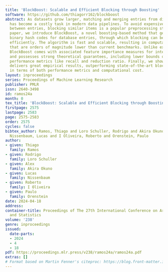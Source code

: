 ```yaml
---
title: 'BlockBoost: Scalable and Efficient Blocking through Boosting'
software: https://github.com/thiagorr162/blockboost
abstract: As datasets grow larger, matching and merging entries from different databases
  has become a costly task in modern data pipelines. To avoid expensive comparisons
  between entries, blocking similar items is a popular preprocessing step. In this
  paper, we introduce BlockBoost, a novel boosting-based method that generates compact
  binary hash codes for database entries, through which blocking can be performed
  efficiently. The algorithm is fast and scalable, resulting in computational costs
  that are orders of magnitude lower than current benchmarks. Unlike existing alternatives,
  BlockBoost comes with associated feature importance measures for interpretability,
  and possesses strong theoretical guarantees, including lower bounds on critical
  performance metrics like recall and reduction ratio. Finally, we show that BlockBoost
  delivers great empirical results, outperforming state-of-the-art blocking benchmarks
  in terms of both performance metrics and computational cost.
layout: inproceedings
series: Proceedings of Machine Learning Research
publisher: PMLR
issn: 2640-3498
id: ramos24a
month: 0
tex_title: 'BlockBoost: Scalable and Efficient Blocking through Boosting'
firstpage: 2575
lastpage: 2583
page: 2575-2583
order: 2575
cycles: false
bibtex_author: Ramos, Thiago and Loro Schuller, Rodrigo and Akira Okuno, Alex and
  Nissenbaum, Lucas and I Oliveira, Roberto and Orenstein, Paulo
author:
- given: Thiago
  family: Ramos
- given: Rodrigo
  family: Loro Schuller
- given: Alex
  family: Akira Okuno
- given: Lucas
  family: Nissenbaum
- given: Roberto
  family: I Oliveira
- given: Paulo
  family: Orenstein
date: 2024-04-18
address:
container-title: Proceedings of The 27th International Conference on Artificial Intelligence
  and Statistics
volume: '238'
genre: inproceedings
issued:
  date-parts:
  - 2024
  - 4
  - 18
pdf: https://proceedings.mlr.press/v238/ramos24a/ramos24a.pdf
extras: []
# Format based on Martin Fenner's citeproc: https://blog.front-matter.io/posts/citeproc-yaml-for-bibliographies/
---
```

